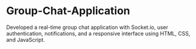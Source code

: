 # Group-Chat-Application
Developed a real-time group chat application with Socket.io, user authentication, notifications, and a responsive interface using HTML, CSS, and JavaScript.
